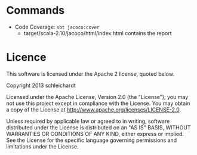 # Commands
* Code Coverage: `sbt jacoco:cover`
    * target/scala-2.10/jacoco/html/index.html contains the report

# Licence

This software is licensed under the Apache 2 license, quoted below.

Copyright 2013 schleichardt

Licensed under the Apache License, Version 2.0 (the "License"); you may not use this project except in compliance with the License. You may obtain a copy of the License at http://www.apache.org/licenses/LICENSE-2.0.

Unless required by applicable law or agreed to in writing, software distributed under the License is distributed on an "AS IS" BASIS, WITHOUT WARRANTIES OR CONDITIONS OF ANY KIND, either express or implied. See the License for the specific language governing permissions and limitations under the License.
